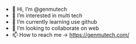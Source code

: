 - 👋 Hi, I’m @genmutech
- 👀 I’m interested in multi tech
- 🌱 I’m currently learning use github
- 💞️ I’m looking to collaborate on web
- 📫 How to reach me -> https://genmutech.com/

<!---
genmutech/genmutech is a ✨ special ✨ repository because its `README.md` (this file) appears on your GitHub profile.
You can click the Preview link to take a look at your changes.
--->
